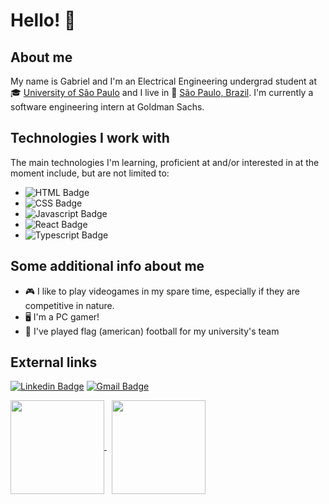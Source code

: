 
# Hello! 👋

## About me
My name is Gabriel and I'm an Electrical Engineering undergrad student at 🎓 [University of São Paulo](https://www5.usp.br/)
and I live in 📍 [São Paulo, Brazil](https://www.google.com.br/maps/place/S%C3%A3o+Paulo,+SP/@-23.5672063,-46.6798982,13.75z/data=!4m5!3m4!1s0x94ce448183a461d1:0x9ba94b08ff335bae!8m2!3d-23.5505199!4d-46.6333094).
I'm currently a software engineering intern at Goldman Sachs. 

## Technologies I work with
The main technologies I'm learning, proficient at and/or interested in at the moment include, but are not limited to:
- ![HTML Badge](https://img.shields.io/badge/-HTML-e34f26?style=flat-square&logo=html5&logoColor=fff)
- ![CSS Badge](https://img.shields.io/badge/-CSS-1572b6?style=flat-square&logo=css3&logoColor=fff)
- ![Javascript Badge](https://img.shields.io/badge/-Javascript-f7d11e?style=flat-square&logo=javascript&logoColor=000000&link=https://developer.mozilla.org/en-US/docs/Web/JavaScript)
- ![React Badge](https://img.shields.io/badge/-React-181717?style=flat-square&logo=react&logoColor=61dafb&link=https://reactjs.org/)
- ![Typescript Badge](https://img.shields.io/badge/-Typescript-3178c6?style=flat-square&logo=typescript&logoColor=ffffff&link=https://www.typescriptlang.org/)


## Some additional info about me
- 🎮 I like to play videogames in my spare time, especially if they are competitive in nature.
- 🖥️ I'm a PC gamer!
- 🏈 I've played flag (american) football for my university's team 

## External links
[![Linkedin Badge](https://img.shields.io/badge/-Gabriel-blue?style=flat-square&logo=Linkedin&logoColor=white&link=https://www.linkedin.com/in/gabriel-bojikian/)](https://www.linkedin.com/in/gabriel-bojikian/) [![Gmail Badge](https://img.shields.io/badge/-gabriel.bojikian.dev@gmail.com-c14438?style=flat-square&logo=Gmail&logoColor=white&link=mailto:gabriel.bojikian.dev@gmail.com)](mailto:gabriel.bojikian.dev@gmail.com)

<p>
   <a href="https://github.com/Gabriel-f-r-bojikian?tab=repositories">
    <img
      align="center"
      height="150"
      src="https://github-readme-stats.vercel.app/api/top-langs/?username=Gabriel-f-r-bojikian&langs_count=8&layout=compact&theme=dracula"
    />
  </a>
&nbsp;
  <a href="https://github.com/Gabriel-f-r-bojikian?tab=repositories">
    <img
      align="center"
      height="150"
      src="https://github-readme-stats.vercel.app/api?username=Gabriel-f-r-bojikian&count_private=true&show_icons=true&custom_title=Github%20Status&hide=issues&theme=dracula"
    />
  </a>

</p>
<!--
**Gabriel-f-r-bojikian/Gabriel-f-r-bojikian** is a ✨ _special_ ✨ repository because its `README.md` (this file) appears on your GitHub profile.

Here are some ideas to get you started:

- 🔭 I’m currently working on ...
- 🌱 I’m currently learning ...
- 👯 I’m looking to collaborate on ...
- 🤔 I’m looking for help with ...
- 💬 Ask me about ...
- 📫 How to reach me: ...
- 😄 Pronouns: ...
- ⚡ Fun fact: ...
-->
